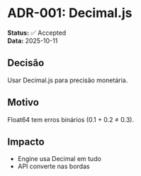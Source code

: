 # ADR-001: Decimal.js

**Status:** ✅ Accepted  
**Data:** 2025-10-11

## Decisão

Usar Decimal.js para precisão monetária.

## Motivo

Float64 tem erros binários (0.1 + 0.2 ≠ 0.3).

## Impacto

- Engine usa Decimal em tudo
- API converte nas bordas
